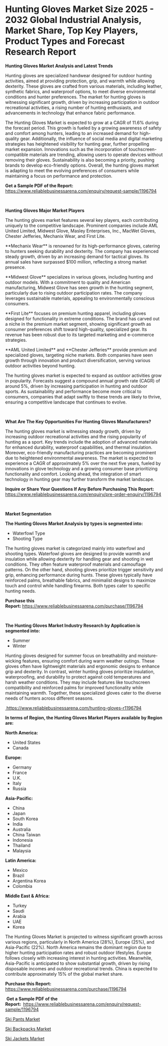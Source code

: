 <p><h1>Hunting Gloves Market Size 2025 - 2032 Global Industrial Analysis, Market Share, Top Key Players, Product Types and Forecast Research Report</h1></p><p><strong>Hunting Gloves Market Analysis and Latest Trends</strong></p>
<p><p>Hunting gloves are specialized handwear designed for outdoor hunting activities, aimed at providing protection, grip, and warmth while allowing dexterity. These gloves are crafted from various materials, including leather, synthetic fabrics, and waterproof options, to meet diverse environmental conditions and hunter preferences. The market for hunting gloves is witnessing significant growth, driven by increasing participation in outdoor recreational activities, a rising number of hunting enthusiasts, and advancements in technology that enhance fabric performance. </p><p>The Hunting Gloves Market is expected to grow at a CAGR of 11.6% during the forecast period. This growth is fueled by a growing awareness of safety and comfort among hunters, leading to an increased demand for high-quality gear. Additionally, the influence of social media and digital marketing strategies has heightened visibility for hunting gear, further propelling market expansion. Innovations such as the incorporation of touchscreen-compatible materials are trending, allowing users to operate devices without removing their gloves. Sustainability is also becoming a priority, pushing brands to develop eco-friendly options. Overall, the hunting gloves market is adapting to meet the evolving preferences of consumers while maintaining a focus on performance and protection.</p></p>
<p><strong>Get a Sample PDF of the Report:&nbsp;</strong> <a href="https://www.reliablebusinessarena.com/enquiry/request-sample/1196794?utm_campaign=1420&utm_medium=2&utm_source=Github&utm_content=ia&utm_term=04042025&utm_id=hunting-gloves">https://www.reliablebusinessarena.com/enquiry/request-sample/1196794</a></p>
<p>&nbsp;</p>
<p><strong>Hunting Gloves Major Market Players</strong></p>
<p><p>The hunting gloves market features several key players, each contributing uniquely to the competitive landscape. Prominent companies include AML United Limited, Midwest Glove, Masley Enterprises, Inc., MacWet Gloves, Chester Jefferies, Mechanix Wear, and First Lite. </p><p>**Mechanix Wear** is renowned for its high-performance gloves, catering to hunters seeking durability and dexterity. The company has experienced steady growth, driven by an increasing demand for tactical gloves. Its annual sales have surpassed $100 million, reflecting a strong market presence.</p><p>**Midwest Glove** specializes in various gloves, including hunting and outdoor models. With a commitment to quality and American manufacturing, Midwest Glove has seen growth in the hunting segment, particularly due to rising outdoor participation rates. The company leverages sustainable materials, appealing to environmentally conscious consumers.</p><p>**First Lite** focuses on premium hunting apparel, including gloves designed for functionality in extreme conditions. The brand has carved out a niche in the premium market segment, showing significant growth as consumer preferences shift toward high-quality, specialized gear. Its revenue has been robust due to its targeted marketing and e-commerce strategies.</p><p>**AML United Limited** and **Chester Jefferies** provide premium and specialized gloves, targeting niche markets. Both companies have seen growth through innovation and product diversification, serving various outdoor activities beyond hunting.</p><p>The hunting gloves market is expected to expand as outdoor activities grow in popularity. Forecasts suggest a compound annual growth rate (CAGR) of around 5%, driven by increasing participation in hunting and outdoor sports. As sustainability and performance become more critical to consumers, companies that adapt swiftly to these trends are likely to thrive, ensuring a competitive landscape that continues to evolve.</p></p>
<p>&nbsp;</p>
<p><strong>What Are The Key Opportunities For Hunting Gloves Manufacturers?</strong></p>
<p><p>The hunting gloves market is witnessing steady growth, driven by increasing outdoor recreational activities and the rising popularity of hunting as a sport. Key trends include the adoption of advanced materials for enhanced durability, waterproof capabilities, and thermal insulation. Moreover, eco-friendly manufacturing practices are becoming prominent due to heightened environmental awareness. The market is expected to experience a CAGR of approximately 5% over the next five years, fueled by innovations in glove technology and a growing consumer base prioritizing functionality and comfort. Looking ahead, the integration of smart technology in hunting gear may further transform the market landscape.</p></p>
<p><strong>Inquire or Share Your Questions If Any Before Purchasing This Report:</strong> <a href="https://www.reliablebusinessarena.com/enquiry/pre-order-enquiry/1196794?utm_campaign=1420&utm_medium=2&utm_source=Github&utm_content=ia&utm_term=04042025&utm_id=hunting-gloves">https://www.reliablebusinessarena.com/enquiry/pre-order-enquiry/1196794</a></p>
<p>&nbsp;</p>
<p><strong>Market Segmentation</strong></p>
<p><strong>The Hunting Gloves Market Analysis by types is segmented into:</strong></p>
<p><ul><li>Waterfowl Type</li><li>Shooting Type</li></ul></p>
<p><p>The hunting gloves market is categorized mainly into waterfowl and shooting types. Waterfowl gloves are designed to provide warmth and insulation while allowing dexterity for handling gear and shooting in wet conditions. They often feature waterproof materials and camouflage patterns. On the other hand, shooting gloves prioritize trigger sensitivity and grip, enhancing performance during hunts. These gloves typically have reinforced palms, breathable fabrics, and minimalist designs to maximize touch and control while handling firearms. Both types cater to specific hunting needs.</p></p>
<p><strong>Purchase this Report:&nbsp;</strong><a href="https://www.reliablebusinessarena.com/purchase/1196794?utm_campaign=1420&utm_medium=2&utm_source=Github&utm_content=ia&utm_term=04042025&utm_id=hunting-gloves">https://www.reliablebusinessarena.com/purchase/1196794</a></p>
<p>&nbsp;</p>
<p><strong>The Hunting Gloves Market Industry Research by Application is segmented into:</strong></p>
<p><ul><li>Summer</li><li>Winter</li></ul></p>
<p><p>Hunting gloves designed for summer focus on breathability and moisture-wicking features, ensuring comfort during warm weather outings. These gloves often have lightweight materials and ergonomic designs to enhance grip and dexterity. In contrast, winter hunting gloves prioritize insulation, waterproofing, and durability to protect against cold temperatures and harsh weather conditions. They may include features like touchscreen compatibility and reinforced palms for improved functionality while maintaining warmth. Together, these specialized gloves cater to the diverse needs of hunters across different seasons.</p></p>
<p><a href="https://www.reliablebusinessarena.com/hunting-gloves-r1196794?utm_campaign=1420&utm_medium=2&utm_source=Github&utm_content=ia&utm_term=04042025&utm_id=hunting-gloves">&nbsp;https://www.reliablebusinessarena.com/hunting-gloves-r1196794</a></p>
<p><strong>In terms of Region, the Hunting Gloves Market Players available by Region are:</strong></p>
<p>
    <p> <strong> North America: </strong>
        <ul>
            <li>United States</li>
            <li>Canada</li>
        </ul>
        </p> 
    <p> <strong> Europe: </strong>
        <ul>
            <li>Germany</li>
            <li>France</li>
            <li>U.K.</li>
            <li>Italy</li>
            <li>Russia</li>
        </ul>
        </p> 
    <p> <strong> Asia-Pacific: </strong>
        <ul>
            <li>China</li>
            <li>Japan</li>
            <li>South Korea</li>
            <li>India</li>
            <li>Australia</li>
            <li>China Taiwan</li>
            <li>Indonesia</li>
            <li>Thailand</li>
            <li>Malaysia</li>
        </ul>
        </p> 
    <p> <strong> Latin America: </strong>
        <ul>
            <li>Mexico</li>
            <li>Brazil</li>
            <li>Argentina Korea</li>
            <li>Colombia</li>
        </ul>
        </p> 
    <p> <strong> Middle East & Africa: </strong>
        <ul>
            <li>Turkey</li>
            <li>Saudi</li>
            <li>Arabia</li>
            <li>UAE</li>
            <li>Korea</li>
        </ul>
    </p>
    </p>
<p><p>The Hunting Gloves Market is projected to witness significant growth across various regions, particularly in North America (28%), Europe (25%), and Asia-Pacific (22%). North America remains the dominant region due to higher hunting participation rates and robust outdoor lifestyles. Europe follows closely with increasing interest in hunting activities. Meanwhile, Asia-Pacific is anticipated to show substantial growth, driven by rising disposable incomes and outdoor recreational trends. China is expected to contribute approximately 15% of the global market share.</p></p>
<p><strong>Purchase this Report: </strong><a href="https://www.reliablebusinessarena.com/purchase/1196794?utm_campaign=1420&utm_medium=2&utm_source=Github&utm_content=ia&utm_term=04042025&utm_id=hunting-gloves">https://www.reliablebusinessarena.com/purchase/1196794</a></p>
<p>&nbsp;<strong>Get a Sample PDF of the Report:&nbsp;&nbsp;</strong><a href="https://www.reliablebusinessarena.com/enquiry/request-sample/1196794?utm_campaign=1420&utm_medium=2&utm_source=Github&utm_content=ia&utm_term=04042025&utm_id=hunting-gloves">https://www.reliablebusinessarena.com/enquiry/request-sample/1196794</a></p>
<p><strong></strong></p>
<p><p><a href="https://github.com/baetahassaz6/Market-Research-Report-List-1/blob/main/ski-pants-market.md?utm_campaign=1420&utm_medium=2&utm_source=Github&utm_content=ia&utm_term=04042025&utm_id=hunting-gloves">Ski Pants Market</a></p><p><a href="https://github.com/oliffzillamv/Market-Research-Report-List-1/blob/main/ski-backpacks-market.md?utm_campaign=1420&utm_medium=2&utm_source=Github&utm_content=ia&utm_term=04042025&utm_id=hunting-gloves">Ski Backpacks Market</a></p><p><a href="https://github.com/koskasislo39/Market-Research-Report-List-1/blob/main/ski-jackets-market.md?utm_campaign=1420&utm_medium=2&utm_source=Github&utm_content=ia&utm_term=04042025&utm_id=hunting-gloves">Ski Jackets Market</a></p></p>
